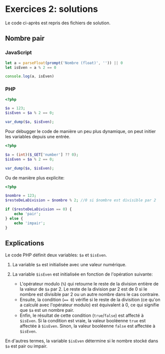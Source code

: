 # Exercices 2: solutions

Le code ci-après est repris des fichiers de solution.

## Nombre pair

### JavaScript

```javascript
let a = parseFloat(prompt('Nombre (float)', '')) || 0
let isEven = a % 2 == 0

console.log(a, isEven)
```

### PHP

```php
<?php

$a = 123;
$isEven = $a % 2 == 0;

var_dump($a, $isEven);
```

Pour débugger le code de manière un peu plus dynamique, on peut initier les variables depuis une entrée.

```php
<?php

$a = (int)($_GET['number'] ?? 0);
$isEven = $a % 2 == 0;

var_dump($a, $isEven);
```

Ou de manière plus explicite:

```php
<?php

$nombre = 123;
$resteDeLaDivision = $nombre % 2; //0 si $nombre est divisible par 2

if ($resteDeLaDivision == 0) {
    echo 'pair';
} else {
    echo 'impair';
}
```

## Explications

Le code PHP définit deux variables: `$a` et `$isEven`.

 1. La variable `$a` est initialisée avec une valeur numérique.

 2. La variable `$isEven` est initialisée en fonction de l'opération suivante:
    - L'opérateur modulo (`%`) qui retourne le reste de la division entière de la valeur de `$a` par 2. Le reste de la division par 2 est de 0 si le nombre est divisible par 2 ou un autre nombre dans le cas contraire.
    - Ensuite, la condition (`== 0`) vérifie si le reste de la divisition (ce qu'on a calculé avec l'opérateur modulo) est équivalent à 0, ce qui signifie que `$a` est un nombre pair. 
    - Enfin, le résultat de cette condition (`true`/`false`) est affecté à `$isEven`. Si la condition est vraie, la valeur booléenne `true` est affectée à `$isEven`. Sinon, la valeur booléenne `false` est affectée à `$isEven`.

En d'autres termes, la variable `$isEven` détermine si le nombre stocké dans `$a` est pair ou impair.
